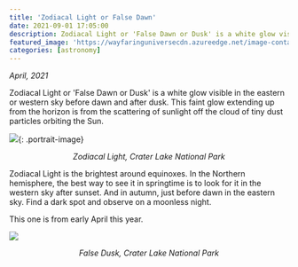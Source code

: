 ```yaml
---
title: 'Zodiacal Light or False Dawn'
date: 2021-09-01 17:05:00
description: Zodiacal Light or 'False Dawn or Dusk' is a white glow visible in the eastern or western sky before dawn and after dusk. This faint glow extending up from the horizon is from the scattering of sunlight off the cloud of tiny dust particles orbiting the Sun.
featured_image: 'https://wayfaringuniversecdn.azureedge.net/image-container/thumbnails/astronomy/zodiacallight.jpg'
categories: [astronomy]
---
```

<i>April, 2021</i>

Zodiacal Light or 'False Dawn or Dusk' is a white glow visible in the eastern or western sky before dawn and after dusk. This faint glow extending up from the horizon is from the scattering of sunlight off the cloud of tiny dust particles orbiting the Sun.

![]({{site.data.settings.basic_settings.cdn_url}}/astronomy/zodiacal/zodiacallight.jpg){: .portrait-image}
<center class="image-caption"><i>Zodiacal Light, Crater Lake National Park</i></center>

Zodiacal Light is the brightest around equinoxes. In the Northern hemisphere, the best way to see it in springtime is to look for it in the western sky after sunset. And in autumn, just before dawn in the eastern sky. Find a dark spot and observe on a moonless night.

This one is from early April this year.

![]({{site.data.settings.basic_settings.cdn_url}}/astronomy/zodiacal/falsedusk.jpg)
<center class="image-caption"><i>False Dusk, Crater Lake National Park</i></center>
